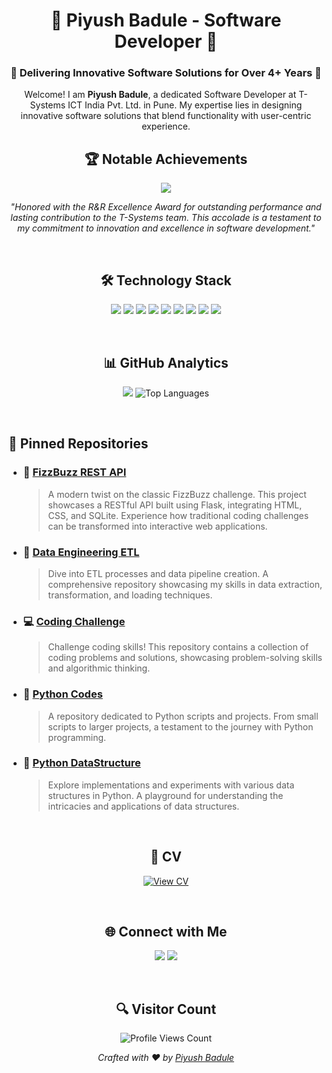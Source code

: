 <h1 align="center">🌟 Piyush Badule - Software Developer 🌟</h1>
<h3 align="center">🚀 Delivering Innovative Software Solutions for Over 4+ Years 🚀</h3>

<!-- Introduction -->
<p align="center">
  Welcome! I am <strong>Piyush Badule</strong>, a dedicated Software Developer at T-Systems ICT India Pvt. Ltd. in Pune. My expertise lies in designing innovative software solutions that blend functionality with user-centric experience.
</p>

<!-- R&R Award -->
<h2 align="center">🏆 Notable Achievements</h2>
<p align="center">
  <img src="https://img.shields.io/badge/🌟-R%26R%20Excellence%20Award-2088FF?style=for-the-badge&logo=medal&logoColor=white"/>
</p>
<p align="center">
  <em>"Honored with the R&R Excellence Award for outstanding performance and lasting contribution to the T-Systems team. This accolade is a testament to my commitment to innovation and excellence in software development."</em>
</p>

<!-- Spacer -->
<p>&nbsp;</p>

<!-- Technologies -->
<h2 align="center">🛠️ Technology Stack</h2>
<p align="center">
  <img src="https://img.shields.io/badge/Python-3776AB?style=for-the-badge&logo=python&logoColor=white"/>
  <img src="https://img.shields.io/badge/Django-092E20?style=for-the-badge&logo=django&logoColor=white"/>
  <img src="https://img.shields.io/badge/HTML5-E34F26?style=for-the-badge&logo=html5&logoColor=white"/>
  <img src="https://img.shields.io/badge/CSS3-1572B6?style=for-the-badge&logo=css3&logoColor=white"/>
  <img src="https://img.shields.io/badge/JavaScript-F7DF1E?style=for-the-badge&logo=javascript&logoColor=black"/>
  <img src="https://img.shields.io/badge/Postgresql-336791?style=for-the-badge&logo=postgresql&logoColor=white"/>
  <img src="https://img.shields.io/badge/AWS-232F3E?style=for-the-badge&logo=amazonaws&logoColor=white"/>
  <img src="https://img.shields.io/badge/GIT-F05032?style=for-the-badge&logo=git&logoColor=white"/>
  <img src="https://img.shields.io/badge/Docker-2496ED?style=for-the-badge&logo=docker&logoColor=white"/>
</p>

<!-- Spacer -->
<p>&nbsp;</p>

<!-- GitHub Metrics -->
<h2 align="center">📊 GitHub Analytics</h2>
<p align="center">
  <img src="https://github-readme-streak-stats.herokuapp.com/?user=PiyushBadule&ring=DD2727&fire=DD2727&sideLabels=333333&dates=333333&text=333333"/>
  <img src="https://github-readme-stats.vercel.app/api/top-langs/?username=PiyushBadule&layout=compact&theme=vue&bg_color=ffffff" alt="Top Languages"/>
</p>
<!-- <p align="center">
  <img src="https://ghchart.rshah.org/PiyushBadule" alt="GitHub Contributions"/>
</p> -->


<!-- Spacer -->
<p>&nbsp;</p>

## 📌 Pinned Repositories

- ### 🎲 [FizzBuzz REST API](https://github.com/PiyushBadule/fizzbuzz_rest_server)
  > A modern twist on the classic FizzBuzz challenge. This project showcases a RESTful API built using Flask, integrating HTML, CSS, and SQLite. Experience how traditional coding challenges can be transformed into interactive web applications.

- ### 🚀 [Data Engineering ETL](https://github.com/PiyushBadule/data_engineering_etl)
  > Dive into ETL processes and data pipeline creation. A comprehensive repository showcasing my skills in data extraction, transformation, and loading techniques.

- ### 💻 [Coding Challenge](https://github.com/PiyushBadule/coding_challenge)
  > Challenge coding skills! This repository contains a collection of coding problems and solutions, showcasing problem-solving skills and algorithmic thinking.

- ### 🐍 [Python Codes](https://github.com/PiyushBadule/Python_Codes)
  > A repository dedicated to Python scripts and projects. From small scripts to larger projects, a testament to the journey with Python programming.

- ### 🧩 [Python DataStructure](https://github.com/PiyushBadule/Python_DataStructure)
  > Explore implementations and experiments with various data structures in Python. A playground for understanding the intricacies and applications of data structures.

<!-- Spacer -->
<p>&nbsp;</p>

<!-- CV -->
<div align="center">
    <h2>📄 CV</h2>
    <a href="https://myresumepiyushbadule.s3.us-west-2.amazonaws.com/PiyushBadule_Resume.pdf">
        <img src="https://img.shields.io/badge/View_CV-Blue?style=for-the-badge&logoColor=white&color=007ACC" alt="View CV">
    </a>
</div>

<!-- Spacer -->
<p>&nbsp;</p>

<!-- Connecting -->
<h2 align="center">🌐 Connect with Me</h2>
<p align="center">
  <a href="https://www.linkedin.com/in/piyush-badule/"><img src="https://img.shields.io/badge/LinkedIn-0077B5?style=for-the-badge&logo=linkedin&logoColor=white"/></a>
  <a href="mailto:piyu.badule30@gmail.com"><img src="https://img.shields.io/badge/Gmail-D14836?style=for-the-badge&logo=gmail&logoColor=white"/></a>
</p>

<!-- Spacer -->
<p>&nbsp;</p>

<!-- Visitor Count -->
<h2 align="center">🔍 Visitor Count</h2>
<p align="center">
  <img src="https://profile-counter.glitch.me/PiyushBadule/count.svg" alt="Profile Views Count"/>
</p>

<!-- Footer -->
<p align="center">
  <em>Crafted with ❤️ by <a href="https://github.com/PiyushBadule">Piyush Badule</a></em>
</p>
